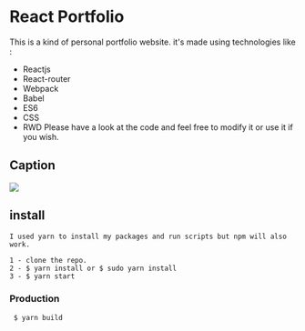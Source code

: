 # React Portfolio
This is a kind of personal portfolio website. it's made using technologies like :
* Reactjs
* React-router
* Webpack
* Babel
* ES6
* CSS
* RWD
Please have a look at the code and feel free to modify it or use it if you wish.

## Caption
![](http://brahimsourny.com/caption.png)

## install
```
I used yarn to install my packages and run scripts but npm will also work.

1 - clone the repo.
2 - $ yarn install or $ sudo yarn install
3 - $ yarn start

```
### Production

```
 $ yarn build
